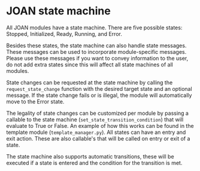 # JOAN state machine

All JOAN modules have a state machine. There are five possible states: Stopped, Initialized, Ready, Running, and Error.

Besides these states, the state machine can also handle state messages. These messages can be used to incorporate module-specific messages. Please use these
messages if you want to convey information to the user, do not add extra states since this will affect all state machines of all modules.

State changes can be requested at the state machine by calling the `request_state_change` function with the desired target state and an optional message. If the
state change fails or is illegal, the module will automatically move to the Error state.

The legality of state changes can be customized per module by passing a callable to the state machine (`set_state_transition_condition`) that will evaluate to
True or False. An example of how this works can be found in the template module (`template_manager.py`). All states can have an entry and exit action. These are
also callable's that will be called on entry or exit of a state.

The state machine also supports automatic transitions, these will be executed if a state is entered and the condition for the transition is met.
